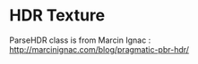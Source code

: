 # HDR Texture

ParseHDR class is from Marcin Ignac :
http://marcinignac.com/blog/pragmatic-pbr-hdr/
